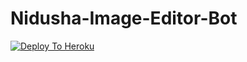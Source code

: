 # Nidusha-Image-Editor-Bot

[![Deploy To Heroku](https://www.herokucdn.com/deploy/button.svg)](https://heroku.com/deploy?template=https://github.com/NidushaAmarasinghe/Nidusha-Image-Editor-Bot)
